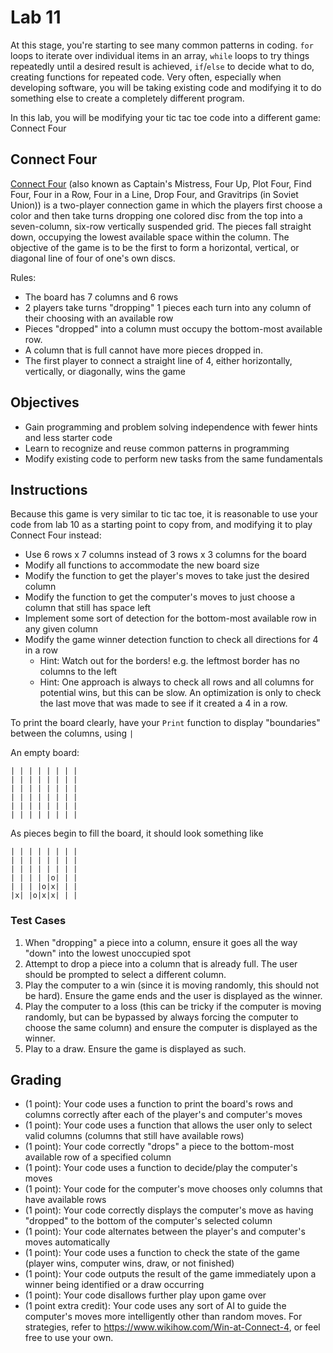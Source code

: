 # Lab 11
At this stage, you're starting to see many common patterns in coding. `for` loops to iterate over individual items in an array, `while` loops to try things repeatedly until a desired result is achieved, `if`/`else` to decide what to do, creating functions for repeated code. Very often, especially when developing software, you will be taking existing code and modifying it to do something else to create a completely different program.

In this lab, you will be modifying your tic tac toe code into a different game: Connect Four

## Connect Four
[Connect Four](https://en.wikipedia.org/wiki/Connect_Four) (also known as Captain's Mistress, Four Up, Plot Four, Find Four, Four in a Row, Four in a Line, Drop Four, and Gravitrips (in Soviet Union)) is a two-player connection game in which the players first choose a color and then take turns dropping one colored disc from the top into a seven-column, six-row vertically suspended grid. The pieces fall straight down, occupying the lowest available space within the column. The objective of the game is to be the first to form a horizontal, vertical, or diagonal line of four of one's own discs.

Rules:
* The board has 7 columns and 6 rows
* 2 players take turns "dropping" 1 pieces each turn into any column of their choosing with an available row
* Pieces "dropped" into a column must occupy the bottom-most available row.
* A column that is full cannot have more pieces dropped in.
* The first player to connect a straight line of 4, either horizontally, vertically, or diagonally, wins the game

## Objectives
* Gain programming and problem solving independence with fewer hints and less starter code
* Learn to recognize and reuse common patterns in programming
* Modify existing code to perform new tasks from the same fundamentals

## Instructions
Because this game is very similar to tic tac toe, it is reasonable to use your code from lab 10 as a starting point to copy from, and modifying it to play Connect Four instead:
* Use 6 rows x 7 columns instead of 3 rows x 3 columns for the board
* Modify all functions to accommodate the new board size
* Modify the function to get the player's moves to take just the desired column
* Modify the function to get the computer's moves to just choose a column that still has space left
* Implement some sort of detection for the bottom-most available row in any given column
* Modify the game winner detection function to check all directions for 4 in a row
  * Hint: Watch out for the borders! e.g. the leftmost border has no columns to the left
  * Hint: One approach is always to check all rows and all columns for potential wins, but this can be slow. An optimization is only to check the last move that was made to see if it created a 4 in a row.

To print the board clearly, have your `Print` function to display "boundaries" between the columns, using `|`

An empty board:
```
| | | | | | | |
| | | | | | | |
| | | | | | | |
| | | | | | | |
| | | | | | | |
| | | | | | | |
```

As pieces begin to fill the board, it should look something like
```
| | | | | | | |
| | | | | | | |
| | | | | | | |
| | | | |o| | |
| | | |o|x| | |
|x| |o|x|x| | |
```
### Test Cases
1. When "dropping" a piece into a column, ensure it goes all the way "down" into the lowest unoccupied spot
2. Attempt to drop a piece into a column that is already full. The user should be prompted to select a different column.
3. Play the computer to a win (since it is moving randomly, this should not be hard). Ensure the game ends and the user is displayed as the winner.
4. Play the computer to a loss (this can be tricky if the computer is moving randomly, but can be bypassed by always forcing the computer to choose the same column) and ensure the computer is displayed as the winner.
5. Play to a draw. Ensure the game is displayed as such.


## Grading
* (1 point): Your code uses a function to print the board's rows and columns correctly after each of the player's and computer's moves
* (1 point): Your code uses a function that allows the user only to select valid columns (columns that still have available rows)
* (1 point): Your code correctly "drops" a piece to the bottom-most available row of a specified column
* (1 point): Your code uses a function to decide/play the computer's moves
* (1 point): Your code for the computer's move chooses only columns that have available rows
* (1 point): Your code correctly displays the computer's move as having "dropped" to the bottom of the computer's selected column
* (1 point): Your code alternates between the player's and computer's moves automatically
* (1 point): Your code uses a function to check the state of the game (player wins, computer wins, draw, or not finished)
* (1 point): Your code outputs the result of the game immediately upon a winner being identified or a draw occurring
* (1 point): Your code disallows further play upon game over
* (1 point extra credit): Your code uses any sort of AI to guide the computer's moves more intelligently other than random moves. For strategies, refer to https://www.wikihow.com/Win-at-Connect-4, or feel free to use your own.
